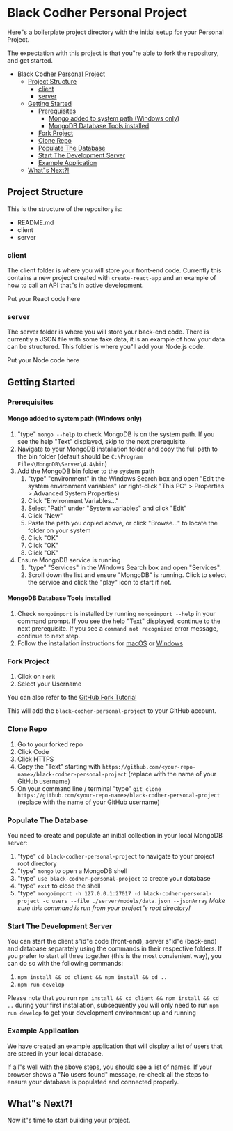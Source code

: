 # Black Codher Personal Project

Here"s a boilerplate project directory with the initial setup for your Personal Project.

The expectation with this project is that you"re able to fork the repository, and get started.

- [Black Codher Personal Project](#black-codher-personal-project)
  - [Project Structure](#project-structure)
    - [client](#client)
    - [server](#server)
  - [Getting Started](#getting-started)
    - [Prerequisites](#prerequisites)
      - [Mongo added to system path (Windows only)](#mongo-added-to-system-path-windows-only)
      - [MongoDB Database Tools installed](#mongodb-database-tools-installed)
    - [Fork Project](#fork-project)
    - [Clone Repo](#clone-repo)
    - [Populate The Database](#populate-the-database)
    - [Start The Development Server](#start-the-development-server)
    - [Example Application](#example-application)
  - [What"s Next?!](#whats-next)

## Project Structure

This is the structure of the repository is:

- README.md
- client
- server

### client

The client folder is where you will store your front-end code. Currently this contains a new project created with `create-react-app` and an example of how to call an API that"s in active development.

Put your React code here

### server

The server folder is where you will store your back-end code. There is currently a JSON file with some fake data, it is an example of how your data can be structured. This folder is where you"ll add your Node.js code.

Put your Node code here

## Getting Started

### Prerequisites

#### Mongo added to system path (Windows only)

1. "type" `mongo --help` to check MongoDB is on the system path. If you see the help "Text" displayed, skip to the next prerequisite.
2. Navigate to your MongoDB installation folder and copy the full path to the bin folder (default should be `C:\Program Files\MongoDB\Server\4.4\bin`)
3. Add the MongoDB bin folder to the system path
   1. "type" "environment" in the Windows Search box and open "Edit the system environment variables" (or right-click "This PC" > Properties > Advanced System Properties)
   2. Click "Environment Variables..."
   3. Select "Path" under "System variables" and click "Edit"
   4. Click "New"
   5. Paste the path you copied above, or click "Browse..." to locate the folder on your system
   6. Click "OK"
   7. Click "OK"
   8. Click "OK"
4. Ensure MongoDB service is running
   1. "type" "Services" in the Windows Search box and open "Services".
   2. Scroll down the list and ensure "MongoDB" is running. Click to select the service and click the "play" icon to start if not.
#### MongoDB Database Tools installed

1. Check `mongoimport` is installed by running `mongoimport --help` in your command prompt. If you see the help "Text" displayed, continue to the next prerequisite. If you see a `command not recognized` error message, continue to next step.
2. Follow the installation instructions for [macOS](https://docs.mongodb.com/database-tools/installation/installation-macos/#installation) or [Windows](https://docs.mongodb.com/database-tools/installation/installation-windows/#installation)

### Fork Project

1. Click on `Fork`
2. Select your Username

You can also refer to the [GitHub Fork Tutorial](https://docs.github.com/en/free-pro-team@latest/github/getting-started-with-github/fork-a-repo)

This will add the `black-codher-personal-project` to your GitHub account.

### Clone Repo

1. Go to your forked repo
2. Click Code
3. Click HTTPS
4. Copy the "Text" starting with `https://github.com/<your-repo-name>/black-codher-personal-project` (replace <your-repo-name> with the name of your GitHub username)
5. On your command line / terminal "type" `git clone https://github.com/<your-repo-name>/black-codher-personal-project` (replace <your-repo-name> with the name of your GitHub username)

### Populate The Database

You need to create and populate an initial collection in your local MongoDB server:

1. "type" `cd black-codher-personal-project` to navigate to your project root directory
2. "type" `mongo` to open a MongoDB shell
3. "type" `use black-codher-personal-project` to create your database
4. "type" `exit` to close the shell
5. "type" `mongoimport -h 127.0.0.1:27017 -d black-codher-personal-project -c users --file ./server/models/data.json --jsonArray` _Make sure this command is run from your project"s root directory!_

### Start The Development Server

You can start the client s"id"e code (front-end), server s"id"e (back-end) and database separately using the commands in their respective folders. If you prefer to start all three together (this is the most convienient way), you can do so with the following commands:

1. `npm install && cd client && npm install && cd ..`
2. `npm run develop`

Please note that you run `npm install && cd client && npm install && cd ..` during your first installation, subsequently you will only need to run `npm run develop` to get your development environment up and running
### Example Application

We have created an example application that will display a list of users that are stored in your local database.

If all"s well with the above steps, you should see a list of names. If your browser shows a "No users found" message, re-check all the steps to ensure your database is populated and connected properly.

## What"s Next?!

Now it"s time to start building your project.
